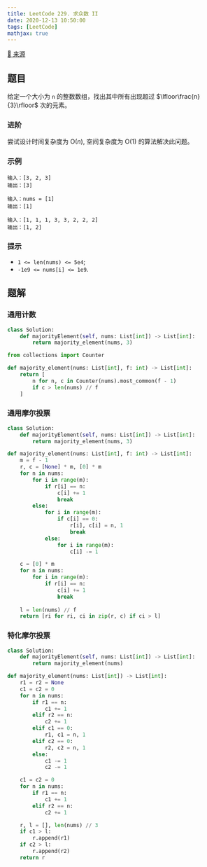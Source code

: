 ```yaml
---
title: LeetCode 229. 求众数 II
date: 2020-12-13 10:50:00
tags: [LeetCode]
mathjax: true
---
```


[:link: 来源](https://leetcode-cn.com/problems/majority-element-ii/)

## 题目

给定一个大小为 `n` 的整数数组，找出其中所有出现超过 $\lfloor\frac{n}{3}\rfloor$ 次的元素。

### 进阶

尝试设计时间复杂度为 $\mathrm{O}(n)$, 空间复杂度为 $\mathrm{O}(1)$ 的算法解决此问题。

### 示例

```raw
输入：[3, 2, 3]
输出：[3]
```

```raw
输入：nums = [1]
输出：[1]
```

```raw
输入：[1, 1, 1, 3, 3, 2, 2, 2]
输出：[1, 2]
```

### 提示

- `1 <= len(nums) <= 5e4`;
- `-1e9 <= nums[i] <= 1e9`.

<!-- more -->

## 题解

### 通用计数

```python
class Solution:
    def majorityElement(self, nums: List[int]) -> List[int]:
        return majority_element(nums, 3)

from collections import Counter

def majority_element(nums: List[int], f: int) -> List[int]:
    return [
        n for n, c in Counter(nums).most_common(f - 1)
        if c > len(nums) // f
    ]
```

### 通用摩尔投票

```python
class Solution:
    def majorityElement(self, nums: List[int]) -> List[int]:
        return majority_element(nums, 3)

def majority_element(nums: List[int], f: int) -> List[int]:
    m = f - 1
    r, c = [None] * m, [0] * m
    for n in nums:
        for i in range(m):
            if r[i] == n:
                c[i] += 1
                break
        else:
            for i in range(m):
                if c[i] == 0:
                    r[i], c[i] = n, 1
                    break
            else:
                for i in range(m):
                    c[i] -= 1

    c = [0] * m
    for n in nums:
        for i in range(m):
            if r[i] == n:
                c[i] += 1
                break
    
    l = len(nums) // f
    return [ri for ri, ci in zip(r, c) if ci > l]
```

### 特化摩尔投票

```python
class Solution:
    def majorityElement(self, nums: List[int]) -> List[int]:
        return majority_element(nums)

def majority_element(nums: List[int]) -> List[int]:
    r1 = r2 = None
    c1 = c2 = 0
    for n in nums:
        if r1 == n:
            c1 += 1
        elif r2 == n:
            c2 += 1
        elif c1 == 0:
            r1, c1 = n, 1
        elif c2 == 0:
            r2, c2 = n, 1
        else:
            c1 -= 1
            c2 -= 1

    c1 = c2 = 0
    for n in nums:
        if r1 == n:
            c1 += 1
        elif r2 == n:
            c2 += 1

    r, l = [], len(nums) // 3
    if c1 > l:
        r.append(r1)
    if c2 > l:
        r.append(r2)
    return r
```
